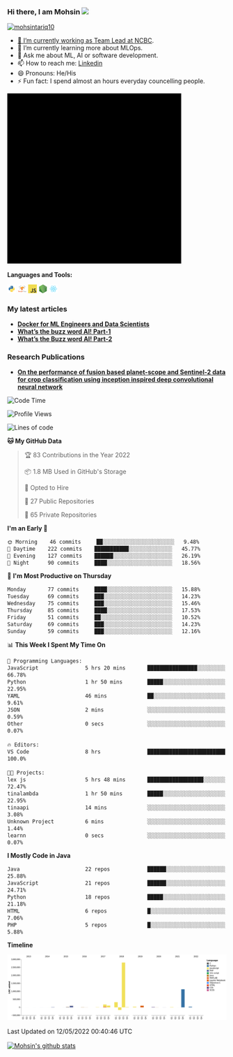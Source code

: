 ### Hi there, I am Mohsin <img src="https://media.giphy.com/media/hvRJCLFzcasrR4ia7z/giphy.gif" width="25px">
<a href="https://discord.gg/XTW52Kt">

<p align="left"> <img src="https://komarev.com/ghpvc/?username=mohsintariq10&label=Views&color=blue&style=plastic" alt="mohsintariq10" /> </p>

- 🔭 I’m currently working as Team Lead at [NCBC](https://ncbcpeshawar.com/).
- 🌱 I’m currently learning more about MLOps.
- 💬 Ask me about ML, AI or software development.
- 📫 How to reach me: [Linkedin](https://www.linkedin.com/in/mohsintariq10/)
- 😄 Pronouns: He/His
- ⚡ Fun fact: I spend almost an hours everyday councelling people.

<img src="./nn.gif" width="400" />

**Languages and Tools:**  

<code><img height="20" src="https://raw.githubusercontent.com/github/explore/80688e429a7d4ef2fca1e82350fe8e3517d3494d/topics/python/python.png"></code>
<code><img height="20" src="https://raw.githubusercontent.com/github/explore/80688e429a7d4ef2fca1e82350fe8e3517d3494d/topics/tensorflow/tensorflow.png"></code>
<code><img height="20" src="https://raw.githubusercontent.com/github/explore/80688e429a7d4ef2fca1e82350fe8e3517d3494d/topics/javascript/javascript.png"></code>
<code><img height="20" src="https://raw.githubusercontent.com/github/explore/80688e429a7d4ef2fca1e82350fe8e3517d3494d/topics/nodejs/nodejs.png"></code>
<code><img height="20" src="https://raw.githubusercontent.com/github/explore/80688e429a7d4ef2fca1e82350fe8e3517d3494d/topics/react-native/react-native.png"></code>

<h3>My latest articles</h3>
<ul>
  <li><a href="https://medium.com/@mohsin.tariq10/docker-for-ml-engineers-and-data-scientists-5a58018af2b9#18ad-4fc2d36cebf1"><b>Docker for ML Engineers and Data Scientists</b></a></li>

  <li><a href="https://medium.com/@mohsin.tariq10/whats-the-buzz-word-ai-part-1-d584e3265f09"><b>What’s the buzz word AI! Part-1</b></a></li>

  <li><a href="https://medium.com/@mohsin.tariq10/whats-the-buzz-word-ai-part-2-e9b55c34d120"><b>What’s the Buzz word AI! Part-2</b></a></li>

</ul>

<h3>Research Publications</h3>
<ul>
  <li><a href="https://journals.plos.org/plosone/article?id=10.1371/journal.pone.0239746"><b>On the performance of fusion based planet-scope and Sentinel-2 data for crop classification using inception inspired deep convolutional neural network</b></a></li>
</ul>

<!--START_SECTION:waka-->
![Code Time](http://img.shields.io/badge/Code%20Time-0-blue)

![Profile Views](http://img.shields.io/badge/Profile%20Views-0-blue)

![Lines of code](https://img.shields.io/badge/From%20Hello%20World%20I%27ve%20Written-5%20Million%20lines%20of%20code-blue)

**🐱 My GitHub Data** 

> 🏆 83 Contributions in the Year 2022
 > 
> 📦 1.8 MB Used in GitHub's Storage 
 > 
> 💼 Opted to Hire
 > 
> 📜 27 Public Repositories 
 > 
> 🔑 65 Private Repositories  
 > 
**I'm an Early 🐤** 

```text
🌞 Morning    46 commits     ██░░░░░░░░░░░░░░░░░░░░░░░   9.48% 
🌆 Daytime    222 commits    ███████████░░░░░░░░░░░░░░   45.77% 
🌃 Evening    127 commits    ██████░░░░░░░░░░░░░░░░░░░   26.19% 
🌙 Night      90 commits     ████░░░░░░░░░░░░░░░░░░░░░   18.56%

```
📅 **I'm Most Productive on Thursday** 

```text
Monday       77 commits     ████░░░░░░░░░░░░░░░░░░░░░   15.88% 
Tuesday      69 commits     ███░░░░░░░░░░░░░░░░░░░░░░   14.23% 
Wednesday    75 commits     ███░░░░░░░░░░░░░░░░░░░░░░   15.46% 
Thursday     85 commits     ████░░░░░░░░░░░░░░░░░░░░░   17.53% 
Friday       51 commits     ██░░░░░░░░░░░░░░░░░░░░░░░   10.52% 
Saturday     69 commits     ███░░░░░░░░░░░░░░░░░░░░░░   14.23% 
Sunday       59 commits     ███░░░░░░░░░░░░░░░░░░░░░░   12.16%

```


📊 **This Week I Spent My Time On** 

```text
💬 Programming Languages: 
JavaScript               5 hrs 20 mins       ████████████████░░░░░░░░░   66.78% 
Python                   1 hr 50 mins        █████░░░░░░░░░░░░░░░░░░░░   22.95% 
YAML                     46 mins             ██░░░░░░░░░░░░░░░░░░░░░░░   9.61% 
JSON                     2 mins              ░░░░░░░░░░░░░░░░░░░░░░░░░   0.59% 
Other                    0 secs              ░░░░░░░░░░░░░░░░░░░░░░░░░   0.07%

🔥 Editors: 
VS Code                  8 hrs               █████████████████████████   100.0%

🐱‍💻 Projects: 
lex js                   5 hrs 48 mins       ██████████████████░░░░░░░   72.47% 
tinalambda               1 hr 50 mins        █████░░░░░░░░░░░░░░░░░░░░   22.95% 
tinaapi                  14 mins             ░░░░░░░░░░░░░░░░░░░░░░░░░   3.08% 
Unknown Project          6 mins              ░░░░░░░░░░░░░░░░░░░░░░░░░   1.44% 
learnn                   0 secs              ░░░░░░░░░░░░░░░░░░░░░░░░░   0.07%

```

**I Mostly Code in Java** 

```text
Java                     22 repos            ██████░░░░░░░░░░░░░░░░░░░   25.88% 
JavaScript               21 repos            ██████░░░░░░░░░░░░░░░░░░░   24.71% 
Python                   18 repos            █████░░░░░░░░░░░░░░░░░░░░   21.18% 
HTML                     6 repos             █░░░░░░░░░░░░░░░░░░░░░░░░   7.06% 
PHP                      5 repos             █░░░░░░░░░░░░░░░░░░░░░░░░   5.88%

```


**Timeline**

![Chart not found](https://raw.githubusercontent.com/MohsinTariq10/MohsinTariq10/main/charts/bar_graph.png) 


 Last Updated on 12/05/2022 00:40:46 UTC
<!--END_SECTION:waka-->

<a href="https://github.com/mohsintariq10">
 <img align="center" src="https://github-readme-stats.vercel.app/api?username=mohsintariq10&include_all_commits=True&count_private=True&show_icons=true&theme=light&line_height=27" alt="Mohsin's github stats"/>
</a>



